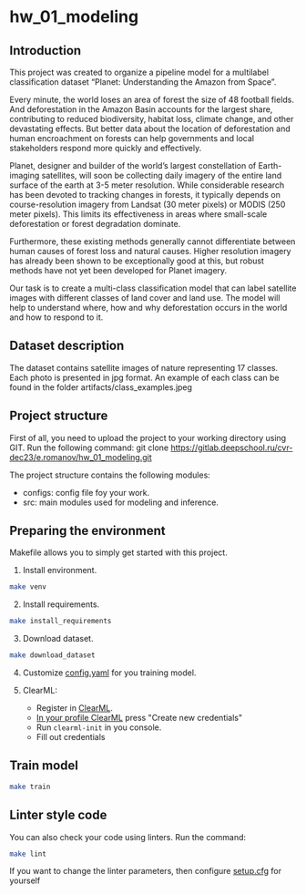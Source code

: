 # hw_01_modeling


## Introduction
This project was created to organize a pipeline model for a multilabel classification dataset “Planet: Understanding the Amazon from Space”.

Every minute, the world loses an area of forest the size of 48 football fields. And deforestation in the Amazon Basin accounts for the largest share, contributing to reduced biodiversity, habitat loss, climate change, and other devastating effects. But better data about the location of deforestation and human encroachment on forests can help governments and local stakeholders respond more quickly and effectively.

Planet, designer and builder of the world’s largest constellation of Earth-imaging satellites, will soon be collecting daily imagery of the entire land surface of the earth at 3-5 meter resolution. 
While considerable research has been devoted to tracking changes in forests, it typically depends on course-resolution imagery from Landsat (30 meter pixels) or MODIS (250 meter pixels). This limits its effectiveness in areas where small-scale deforestation or forest degradation dominate.

Furthermore, these existing methods generally cannot differentiate between human causes of forest loss and natural causes. Higher resolution imagery has already been shown to be exceptionally good at this, but robust methods have not yet been developed for Planet imagery.

Our task is to create a multi-class classification model that can label satellite images with different classes of land cover and land use. The model will help to understand where, how and why deforestation occurs in the world and how to respond to it.

## Dataset description
The dataset contains satellite images of nature representing 17 classes.  Each photo is presented in jpg format. An example of each class can be found in the folder artifacts/class_examples.jpeg

## Project structure
First of all, you need to upload the project to your working directory using GIT. 
Run the following command: git clone https://gitlab.deepschool.ru/cvr-dec23/e.romanov/hw_01_modeling.git

The project structure contains the following modules:

- configs: config file foy your work.
- src: main modules used for modeling and inference.

## Preparing the environment
Makefile allows you to simply get started with this project.

1. Install environment.
```bash
make venv
```

2. Install requirements.
```bash
make install_requirements
```

3. Download dataset.
```bash
make download_dataset
```
4. Сustomize [config.yaml](configs/config.yaml) for you training model.

5. ClearML:
    - Register in [ClearML](https://app.community.clear.ml/).
    - [In your profile ClearML](https://app.community.clear.ml/profile) press "Create new credentials"
    - Run `clearml-init` in you console.
    - Fill out credentials

## Train model

```bash
make train
```

## Linter style code
You can also check your code using linters. Run the command:

```bash
make lint 
```
If you want to change the linter parameters, then configure [setup.cfg](setup.cfg) for yourself

